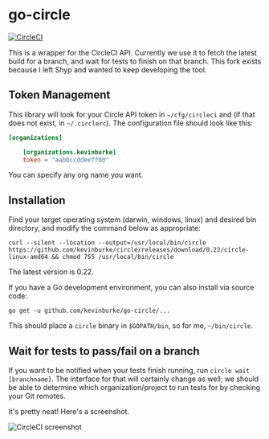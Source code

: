 # go-circle

[![CircleCI](https://circleci.com/gh/kevinburke/go-circle.svg?style=svg)](https://circleci.com/gh/kevinburke/go-circle)

This is a wrapper for the CircleCI API. Currently we use it to fetch the latest
build for a branch, and wait for tests to finish on that branch. This fork
exists because I left Shyp and wanted to keep developing the tool.

## Token Management

This library will look for your Circle API token in `~/cfg/circleci` and (if
that does not exist, in `~/.circlerc`). The configuration file should look like
this:

```toml
[organizations]

    [organizations.kevinburke]
    token = "aabbccddeeff00"
```

You can specify any org name you want.

## Installation

Find your target operating system (darwin, windows, linux) and desired bin
directory, and modify the command below as appropriate:

    curl --silent --location --output=/usr/local/bin/circle https://github.com/kevinburke/circle/releases/download/0.22/circle-linux-amd64 && chmod 755 /usr/local/bin/circle

The latest version is 0.22.

If you have a Go development environment, you can also install via source code:

```
go get -u github.com/kevinburke/go-circle/...
```

This should place a `circle` binary in `$GOPATH/bin`, so for me,
`~/bin/circle`.

## Wait for tests to pass/fail on a branch

If you want to be notified when your tests finish running, run `circle wait
[branchname]`. The interface for that will certainly change as well; we should
be able to determine which organization/project to run tests for by checking
your Git remotes.

It's pretty neat! Here's a screenshot.

<img src="https://monosnap.com/file/49h2NvVwxDBtHWlphAGiqzdJFDB7xy.png"
alt="CircleCI screenshot">
